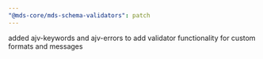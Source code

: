 ```yaml
---
"@mds-core/mds-schema-validators": patch
---
```


added ajv-keywords and ajv-errors to add validator functionality for custom formats and messages
